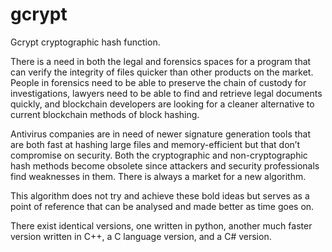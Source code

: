 # gcrypt

Gcrypt cryptographic hash function.

There is a need in both the legal and forensics spaces for a program that can verify the integrity of files quicker than other products on the market. 
People in forensics need to be able to preserve the chain of custody for investigations, 
lawyers need to be able to find and retrieve legal documents quickly, 
and blockchain developers are looking for a cleaner alternative to current blockchain methods of block hashing. 

Antivirus companies are in need of newer signature generation tools that are both fast at hashing large files and memory-efficient but that don’t compromise on security.
Both the cryptographic and non-cryptographic hash methods become obsolete since attackers and security professionals find weaknesses in them. 
There is always a market for a new algorithm. 

This algorithm does not try and achieve these bold ideas but serves as a point of reference that can be analysed and made better as time goes on.


There exist identical versions, one written in python, another much faster version written in C++, a C language version, and a C# version.
